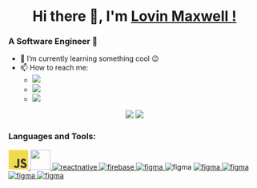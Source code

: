 <h1 align="center">
<a href="https://www.linkedin.com/in/carolgv/">  </a>Hi there 👋,
 I'm <a href="https://www.linkedin.com/in/lovin-j-maxwell/" target="_blank"> Lovin Maxwell !</a>
</h1>

<h3 align="left">
A Software Engineer 🚀
</h3>

- 🌱 I’m currently learning something cool 😉
- 📫 How to reach me:
   - <a title="Twitter" href="https://twitter.com/lovin_maxwell">
       <img src="https://img.shields.io/badge/twitter-lovin_maxwell-blue?style=flat-square&color=7A7574&labelColor=0078D7">
     </a>
   - <a title="LinkedIn" href="https://www.linkedin.com/in/lovin-j-maxwell/">
       <img src="https://img.shields.io/badge/linkedin-lovinmaxwell-blue?style=flat-square&color=7A7574&labelColor=272CBF">
     </a>
    - <a title="GitHub" href="https://github.com/lovinmaxwell/">
      <img src="https://img.shields.io/badge/github-lovinmaxwell-blue">
    </a>

<div align="center">
   <img width="40%" src="https://github-readme-stats.vercel.app/api/top-langs/?username=lovinmaxwell-alshareef&theme=dark&layout=compact" /> <img width="48%" src="https://github-readme-stats.vercel.app/api?username=lovinmaxwell-alshareef&show_icons=true&theme=dark" />
</div>


<!-- <p align="left"> <img src="https://komarev.com/ghpvc/?username=lovinmaxwell&label=Profile%20views&color=0e75b6&style=flat" alt="lovinmaxwell" /> </p>

<p align="left"> <a href="https://github.com/ryo-ma/github-profile-trophy"><img src="https://github-profile-trophy.vercel.app/?username=lovinmaxwell" alt="lovinmaxwell" /></a> </p> -->


<h3 align="left">Languages and Tools:</h3>
<p align="left">
<a href="https://developer.mozilla.org/en-US/docs/Web/JavaScript" target="_blank" rel="noreferrer"> <img src="https://raw.githubusercontent.com/devicons/devicon/master/icons/javascript/javascript-original.svg" alt="javascript" width="40" height="40"/>
<a href="https://www.typescriptlang.org/" target="_blank" rel="noreferrer"> <img src="https://www.vectorlogo.zone/logos/typescriptlang/typescriptlang-icon.svg"  width="40" height="40"/> 
<a href="https://reactnative.dev/" target="_blank" rel="noreferrer"> <img src="https://reactnative.dev/img/header_logo.svg" alt="reactnative" width="40" height="40"/> 
<a href="https://firebase.google.com/" target="_blank" rel="noreferrer"> <img src="https://www.vectorlogo.zone/logos/firebase/firebase-icon.svg" alt="firebase" width="40" height="40"/>
<a href="https://flutter.dev/" target="_blank" rel="noreferrer"> <img src="https://www.vectorlogo.zone/logos/flutterio/flutterio-icon.svg" alt="figma" width="40" height="40"/> 
<a                               target="_blank" rel="noreferrer"> <img src="https://www.vectorlogo.zone/logos/opensource/opensource-icon.svg" alt="figma" width="40" height="40"/> 
<a href="https://laravel.com/" target="_blank" rel="noreferrer"> <img src="https://www.vectorlogo.zone/logos/laravel/laravel-icon.svg" alt="figma" width="40" height="40"/> 
<a href="https://dart.dev/" target="_blank" rel="noreferrer"> <img src="https://www.vectorlogo.zone/logos/dartlang/dartlang-icon.svg" alt="figma" width="40" height="40"/> 
<a href="https://angular.io/" target="_blank" rel="noreferrer"> <img src="https://www.vectorlogo.zone/logos/angular/angular-icon.svg" alt="figma" width="40" height="40"/> 
<a href="https://aws.amazon.com//" target="_blank" rel="noreferrer"> <img src="https://www.vectorlogo.zone/logos/amazon_aws/amazon_aws-icon.svg" alt="figma" width="40" height="40"/> 
